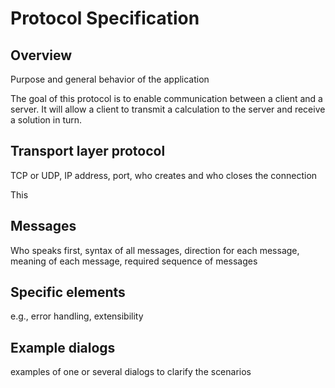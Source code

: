 # Protocol Specification

## Overview
Purpose and general behavior of the application

The goal of this protocol is to enable communication between a client and a server. It will allow a client to transmit a calculation to the server and receive a solution in turn.

## Transport layer protocol
TCP or UDP, IP address, port, who creates and who closes the connection

This 

## Messages
Who speaks first, syntax of all messages, direction for each message, meaning of each message, required sequence of messages

## Specific elements
e.g., error handling, extensibility

## Example dialogs
examples of one or several dialogs to clarify the scenarios
